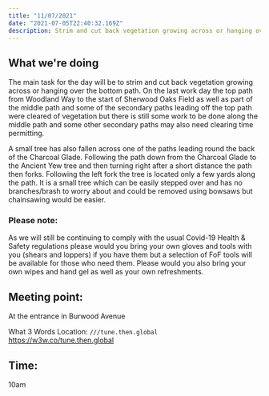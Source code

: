 ```yaml
---
title: "11/07/2021"
date: "2021-07-05T22:40:32.169Z"
description: Strim and cut back vegetation growing across or hanging over the bottom path
---
```


## What we're doing

The main task for the day will be to strim and cut back vegetation growing across or hanging over the bottom path. On the last work day the top path from Woodland Way to the start of Sherwood Oaks Field as well as part of the middle path and some of the secondary paths leading off the top path were cleared of vegetation but there is still some work to be done along the middle path and some other secondary paths may also need clearing time permitting.

A small tree has also fallen across one of the paths leading round the back of the Charcoal Glade. Following the path down from the Charcoal Glade to the Ancient Yew tree and then turning right after a short distance the path then forks. Following the left fork the tree is located only a few yards along the path. It is a small tree which can be easily stepped over and has no branches/brash to worry about and could be removed using bowsaws but chainsawing would be easier.

### Please note:
As we will still be continuing to comply with the usual Covid-19 Health & Safety regulations please would you bring your own gloves and tools with you (shears and loppers) if you have them but a selection of FoF tools will be available for those who need them. Please would you also bring your own wipes and hand gel as well as your own refreshments.

## Meeting point:
At the entrance in Burwood Avenue

What 3 Words Location: `///tune.then.global`   https://w3w.co/tune.then.global

## Time:
10am